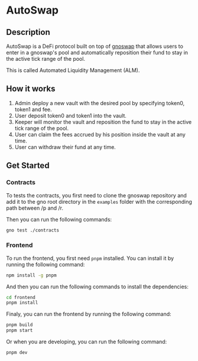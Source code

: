 # AutoSwap

## Description

AutoSwap is a DeFi protocol built on top of [gnoswap](https://github.com/gnoswap-labs/gnoswap) that allows users to enter in a gnoswap's pool and automatically reposition their fund to stay in the active tick range of the pool.

This is called Automated Liquidity Management (ALM).

## How it works

1. Admin deploy a new vault with the desired pool by specifying token0, token1 and fee.
2. User deposit token0 and token1 into the vault.
3. Keeper will monitor the vault and reposition the fund to stay in the active tick range of the pool.
4. User can claim the fees accrued by his position inside the vault at any time.
5. User can withdraw their fund at any time.

## Get Started

### Contracts

To tests the contracts, you first need to clone the gnoswap repository and add it to the gno root directory in the `examples` folder with the corresponding path between /p and /r.

Then you can run the following commands:

```bash
gno test ./contracts
```

### Frontend

To run the frontend, you first need `pnpm` installed. You can install it by running the following command:

```bash
npm install -g pnpm
```

And then you can run the following commands to install the dependencies:

```bash
cd frontend
pnpm install
```

Finaly, you can run the frontend by running the following command:

```bash
pnpm build
pnpm start
```

Or when you are developing, you can run the following command:

```bash
pnpm dev
```
